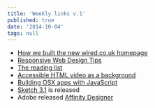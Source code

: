 ```yaml
---
title: 'Weekly links v.1'
published: true
date: '2014-10-04'
tags: null
---
```


- [How we built the new wired.co.uk homepage](http://www.wired.co.uk/news/archive/2014-09/04/building-the-new-wired-website-landing-pages)
- [Responsive Web Design Tips](http://seesparkbox.com/foundry/responsive_web_design_tips)
- [The reading list](http://mrmrs.cc/reading/)
- [Accessible HTML video as a background](http://www.punkchip.com/accessible-html-video-as-a-background/)
- [Building OSX apps with JavaScript](http://tylergaw.com/articles/building-osx-apps-with-js)
- [Sketch 3.1](http://bohemiancoding.tumblr.com/) is released
- Adobe released [Affinity Designer](https://affinity.serif.com/)
